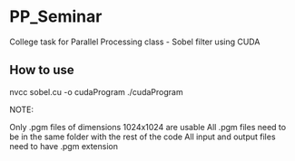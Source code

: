 # PP_Seminar
College task for Parallel Processing class - Sobel filter using CUDA

## How to use

nvcc sobel.cu -o cudaProgram
./cudaProgram 

NOTE:

Only .pgm files of dimensions 1024x1024 are usable
All .pgm files need to be in the same folder with the rest of the code
All input and output files need to have .pgm extension

